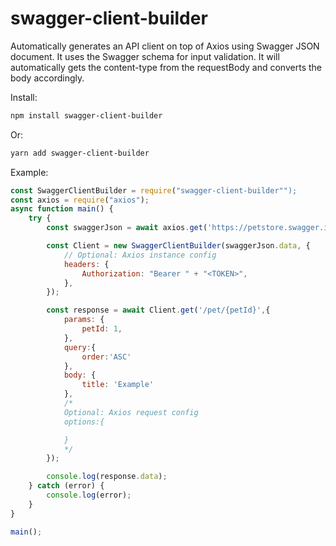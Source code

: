 # swagger-client-builder

Automatically generates an API client on top of Axios using Swagger JSON document.
It uses the Swagger schema for input validation.
It will automatically gets the content-type from the requestBody and converts the body accordingly.

Install:

```bash
npm install swagger-client-builder
```

Or:

```bash
yarn add swagger-client-builder
```

Example:

```javascript
const SwaggerClientBuilder = require("swagger-client-builder"");
const axios = require("axios");
async function main() {
    try {
        const swaggerJson = await axios.get('https://petstore.swagger.io/v2/swagger.json');

        const Client = new SwaggerClientBuilder(swaggerJson.data, {
            // Optional: Axios instance config
            headers: {
                Authorization: "Bearer " + "<TOKEN>",
            },
        });

        const response = await Client.get('/pet/{petId}',{
            params: {
                petId: 1,
            },
            query:{
                order:'ASC'
            },
            body: {
                title: 'Example'
            },
            /*
            Optional: Axios request config
            options:{

            }
            */
        });

        console.log(response.data);
    } catch (error) {
        console.log(error);
    }
}

main();
```
